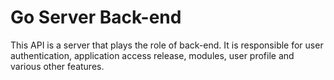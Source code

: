 # Go Server Back-end
This API is a server that plays the role of back-end. It is responsible for user authentication, application access release, modules, user profile and various other features.

